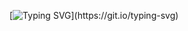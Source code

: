 [![Typing SVG](https://readme-typing-svg.herokuapp.com?font=Fira+Code&duration=1800&pause=200&color=22F723&multiline=true&repeat=false&width=350&height=200&lines=%24+cd+github%2Fmikolajgawronski;%24+cat+profile_description.txt;---------------------------------;Hello%2C+I'm+Miko%C5%82aj.+;I'm+a+PHP+Backend+Developer.;Please%2C+enjoy+your+stay.)](https://git.io/typing-svg)

